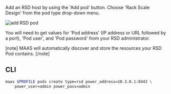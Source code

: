Add an RSD host by using the 'Add pod' button. Choose 'Rack Scale Design' from the pod type drop-down menu.

![add RSD pod](../media/nodes-comp-hw__2.4_pod-add-rsd.png)

You will need to get values for 'Pod address' (IP address or URL followed by a port), 'Pod user', and 'Pod password' from your RSD administrator.

[note]
MAAS will automatically discover and store the resources your RSD Pod contains.
[/note]

<h2 id="heading--cli">CLI</h2>

``` bash
maas $PROFILE pods create type=rsd power_address=10.3.0.1:8443 \
    power_user=admin power_pass=admin
```

<!-- LINKS -->

